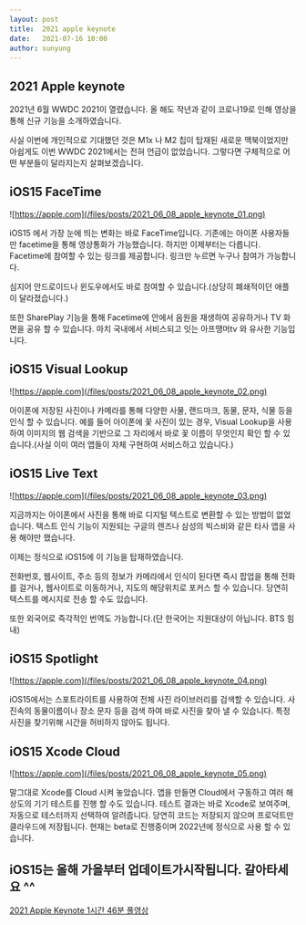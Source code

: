 ```yaml
---
layout: post
title:  2021 apple keynote
date:   2021-07-16 10:00
author: sunyung
---
```


## 2021 Apple keynote
2021년 6월 WWDC 2021이 열렸습니다. 
올 해도 작년과 같이 코로나19로 인해 영상을 통해 신규 기능을 소개하였습니다.

사실 이번에 개인적으로 기대했던 것은 M1x 나 M2 칩이 탑재된 새로운 맥북이었지만 아쉽게도 이번 WWDC 2021에서는 전혀 언급이 없었습니다.
그렇다면 구체적으로 어떤 부분들이 달라지는지 살펴보겠습니다.

## iOS15 FaceTime
![https://apple.com](/files/posts/2021_06_08_apple_keynote_01.png)

iOS15 에서 가장 눈에 띄는 변화는 바로 FaceTime입니다. 기존에는 아이폰 사용자들만 facetime을 통해 영상통화가 가능했습니다. 하지만 이제부터는 다릅니다. Facetime에 참여할 수 있는 링크를 제공합니다.
링크만 누르면 누구나 참여가 가능합니다. 

심지어 안드로이드나 윈도우에서도 바로 참여할 수 있습니다.(상당히 폐쇄적이던 애플이 달라졌습니다.)

또한 SharePlay 기능을 통해 Facetime에 안에서 음원을 재생하여 공유하거나 TV 화면을 공유 할 수 있습니다.
마치 국내에서 서비스되고 잇는 아프땡머tv 와 유사한 기능입니다.

## iOS15 Visual Lookup
![https://apple.com](/files/posts/2021_06_08_apple_keynote_02.png)

아이폰에 저장된 사진이나 카메라를 통해 다양한 사물, 랜드마크, 동물, 문자, 식물 등을 인식 할 수 있습니다.
예를 들어 아이폰에 꽃 사진이 있는 경우, Visual Lookup을 사용하여 이미지의 웹 검색을 기반으로 그 자리에서 바로 꽃 이름이 무엇인지 확인 할 수 있습니다.(사실 이미 여러 앱들이 자체 구현하여 서비스하고 있습니다.)

## iOS15 Live Text
![https://apple.com](/files/posts/2021_06_08_apple_keynote_03.png)

지금까지는 아이폰에서 사진을 통해 바로 디지털 텍스트로 변환할 수 있는 방법이 없었습니다. 
텍스트 인식 기능이 지원되는 구글의 렌즈나 삼성의 빅스비와 같은 타사 앱을 사용 해야만 했습니다.

이제는 정식으로 iOS15에 이 기능을 탑재하였습니다.

전화번호, 웹사이트, 주소 등의 정보가 카메라에서 인식이 된다면 즉시 팝업을 통해 전화를 걸거나, 웹사이트로 이동하거나, 지도의 해당위치로 포커스 할 수 있습니다. 당연히 텍스트를 메시지로 전송 할 수도 있습니다.

또한 외국어로 즉각적인 번역도 가능합니다.(단 한국어는 지원대상이 아닙니다. BTS 힘내)

## iOS15 Spotlight
![https://apple.com](/files/posts/2021_06_08_apple_keynote_04.png)

iOS15에서는 스포트라이트를 사용하여 전체 사진 라이브러리를 검색할 수 있습니다. 사진속의 동물이름이나 장소 문자 등을 검색 하여 바로 사진을 찾아 낼 수 있습니다. 특정 사진을 찾기위해 시간을 허비하지 않아도 됩니다.

## iOS15 Xcode Cloud
![https://apple.com](/files/posts/2021_06_08_apple_keynote_05.png)

말그대로 Xcode를 Cloud 시켜 놓았습니다. 앱을 만들면 Cloud에서 구동하고 여러 해상도의 기기 테스트를 진행 할 수도 있습니다. 테스트 결과는 바로 Xcode로 보여주며, 자동으로 테스터까지 선택하여 알려줍니다. 당연히 코드는 저장되지 않으며 프로덕트만 클라우드에 저장됩니다. 현재는 beta로 진행중이며 2022년에 정식으로 사용 할 수 있습니다. 

## iOS15는 올해 가을부터 업데이트가시작됩니다. 갈아타세요 ^^

[2021 Apple Keynote 1시간 46분 풀영상](https://youtu.be/0TD96VTf0Xs)